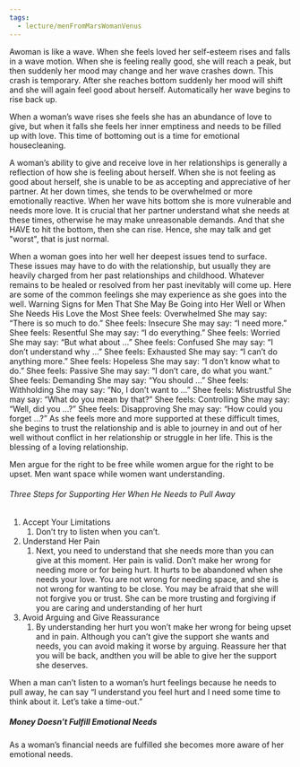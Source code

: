 ```yaml
---
tags:
  - lecture/menFromMarsWomanVenus
---
```

Awoman is like a wave. When she feels loved her self-esteem rises and
falls in a wave motion. When she is feeling really good, she will reach a
peak, but then suddenly her mood may change and her wave crashes down.
This crash is temporary. After she reaches bottom suddenly her mood will
shift and she will again feel good about herself. Automatically her wave
begins to rise back up.

When a woman’s wave rises she feels she has an abundance of love to
give, but when it falls she feels her inner emptiness and needs to be filled
up with love. This time of bottoming out is a time for emotional
housecleaning.


A woman’s ability to give and receive love in her relationships is
generally a reflection of how she is feeling about herself. When she is not
feeling as good about herself, she is unable to be as accepting and
appreciative of her partner. At her down times, she tends to be overwhelmed
or more emotionally reactive. When her wave hits bottom she is more
vulnerable and needs more love. It is crucial that her partner understand
what she needs at these times, otherwise he may make unreasonable
demands. And that she HAVE to hit the bottom, then she can rise. Hence, she may talk and get "worst", that is just normal. 



When a woman goes into her well her deepest issues tend to surface.
These issues may have to do with the relationship, but usually they are
heavily charged from her past relationships and childhood. Whatever
remains to be healed or resolved from her past inevitably will come up.
Here are some of the common feelings she may experience as she goes into
the well.
Warning Signs for Men That She May Be Going into Her Well or When
She Needs His Love the Most
Shee feels: Overwhelmed
She may say: “There is so much to do.”
Shee feels: Insecure
She may say: “I need more.”
Shee feels: Resentful
She may say: “I do everything.”
Shee feels: Worried
She may say: “But what about …”
Shee feels: Confused
She may say: “I don’t understand why …”
Shee feels: Exhausted
She may say: “I can’t do anything more.”
Shee feels: Hopeless
She may say: “I don’t know what to do.”
Shee feels: Passive
She may say: “I don’t care, do what you want.”
Shee feels: Demanding
She may say: “You should …”
Shee feels: Withholding
She may say: “No, I don’t want to …”
Shee feels: Mistrustful
She may say: “What do you mean by that?”
Shee feels: Controlling
She may say: “Well, did you …?”
Shee feels: Disapproving
She may say: “How could you forget …?”
As she feels more and more supported at these difficult times, she begins
to trust the relationship and is able to journey in and out of her well without
conflict in her relationship or struggle in her life. This is the blessing of a
loving relationship.



Men argue for the right to be
free while women argue for the
right to be upset. Men want
space while women want
understanding.


###### Three Steps for Supporting Her When He Needs to Pull Away
1. Accept Your Limitations
	1. Don’t try to listen when you can’t.
2. Understand Her Pain
	1. Next, you need to understand that she needs more than you can give at this moment. Her pain is valid. Don’t make her wrong for needing more or for being hurt. It hurts to be abandoned when she needs your love. You are not wrong for needing space, and she is not wrong for wanting to be close. You may be afraid that she will not forgive you or trust. She can be more trusting and forgiving if you are caring and understanding of her hurt
3. Avoid Arguing and Give Reassurance
	1. By understanding her hurt you won’t make her wrong for being upset and in pain. Although you can’t give the support she wants and needs, you can avoid making it worse by arguing. Reassure her that you will be back, andthen you will be able to give her the support she deserves.


When a man can’t listen to a woman’s hurt feelings because he needs to
pull away, he can say “I understand you feel hurt and I need some time to
think about it. Let’s take a time-out.”


##### Money Doesn’t Fulfill Emotional Needs
As a woman’s financial needs
are fulfilled she becomes more
aware of her emotional needs.

